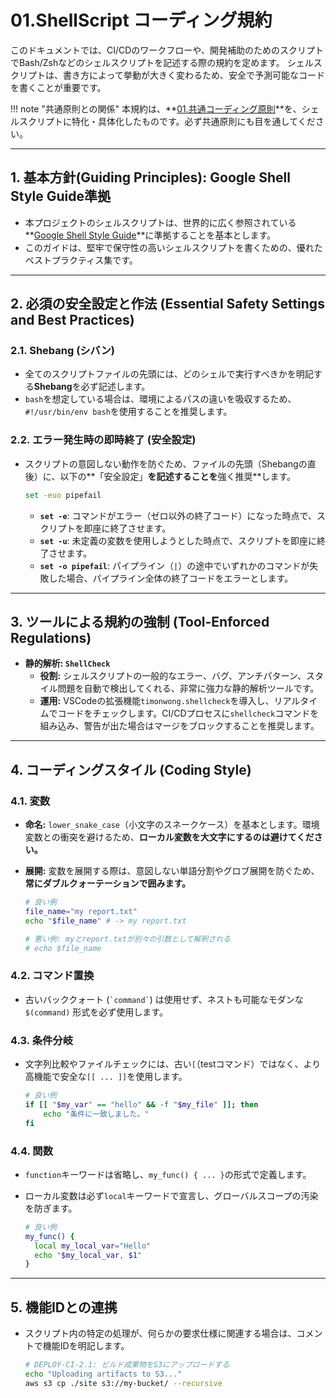# 01.ShellScript コーディング規約

このドキュメントでは、CI/CDのワークフローや、開発補助のためのスクリプトでBash/Zshなどのシェルスクリプトを記述する際の規約を定めます。
シェルスクリプトは、書き方によって挙動が大きく変わるため、安全で予測可能なコードを書くことが重要です。

!!! note
"共通原則との関係" 本規約は、**[01.共通コーディング原則](../01_共通規則/01_共通コーディング原則.md)**を、シェルスクリプトに特化・具体化したものです。必ず共通原則にも目を通してください。

---

## 1. 基本方針(Guiding Principles): Google Shell Style Guide準拠

- 本プロジェクトのシェルスクリプトは、世界的に広く参照されている**[Google Shell Style Guide](https://google.github.io/styleguide/shellguide.html)**に準拠することを基本とします。
- このガイドは、堅牢で保守性の高いシェルスクリプトを書くための、優れたベストプラクティス集です。

---

## 2. 必須の安全設定と作法 (Essential Safety Settings and Best Practices)

### 2.1. Shebang (シバン)

- 全てのスクリプトファイルの先頭には、どのシェルで実行すべきかを明記する**Shebang**を必ず記述します。
- `bash`を想定している場合は、環境によるパスの違いを吸収するため、`#!/usr/bin/env bash`を使用することを推奨します。

### 2.2. エラー発生時の即時終了 (安全設定)

- スクリプトの意図しない動作を防ぐため、ファイルの先頭（Shebangの直後）に、以下の**「安全設定」**を記述することを**強く推奨**します。

  ```bash
  set -euo pipefail
  ```

  - **`set -e`**: コマンドがエラー（ゼロ以外の終了コード）になった時点で、スクリプトを即座に終了させます。
  - **`set -u`**: 未定義の変数を使用しようとした時点で、スクリプトを即座に終了させます。
  - **`set -o pipefail`**: パイプライン（`|`）の途中でいずれかのコマンドが失敗した場合、パイプライン全体の終了コードをエラーとします。

---

## 3. ツールによる規約の強制 (Tool-Enforced Regulations)

- **静的解析: `ShellCheck`**
  - **役割:**
    シェルスクリプトの一般的なエラー、バグ、アンチパターン、スタイル問題を自動で検出してくれる、非常に強力な静的解析ツールです。
  - **運用:**
    VSCodeの拡張機能`timonwong.shellcheck`を導入し、リアルタイムでコードをチェックします。CI/CDプロセスに`shellcheck`コマンドを組み込み、警告が出た場合はマージをブロックすることを推奨します。

---

## 4. コーディングスタイル (Coding Style)

### 4.1. 変数

- **命名:**
  `lower_snake_case`（小文字のスネークケース）を基本とします。環境変数との衝突を避けるため、**ローカル変数を大文字にするのは避けてください。**
- **展開:**
  変数を展開する際は、意図しない単語分割やグロブ展開を防ぐため、**常にダブルクォーテーションで囲みます。**

  ```bash
  # 良い例
  file_name="my report.txt"
  echo "$file_name" # -> my report.txt

  # 悪い例: myとreport.txtが別々の引数として解釈される
  # echo $file_name
  ```

### 4.2. コマンド置換

- 古いバッククォート (`` `command` ``) は使用せず、ネストも可能なモダンな
  `$(command)` 形式を必ず使用します。

### 4.3. 条件分岐

- 文字列比較やファイルチェックには、古い`[`（testコマンド）ではなく、より高機能で安全な`[[ ... ]]`を使用します。

  ```bash
  # 良い例
  if [[ "$my_var" == "hello" && -f "$my_file" ]]; then
      echo "条件に一致しました。"
  fi
  ```

### 4.4. 関数

- `function`キーワードは省略し、`my_func() { ... }`の形式で定義します。
- ローカル変数は必ず`local`キーワードで宣言し、グローバルスコープの汚染を防ぎます。

  ```bash
  # 良い例
  my_func() {
    local my_local_var="Hello"
    echo "$my_local_var, $1"
  }
  ```

---

## 5. 機能IDとの連携

- スクリプト内の特定の処理が、何らかの要求仕様に関連する場合は、コメントで機能IDを明記します。

  ```bash
  # DEPLOY-CI-2.1: ビルド成果物をS3にアップロードする
  echo "Uploading artifacts to S3..."
  aws s3 cp ./site s3://my-bucket/ --recursive
  ```
